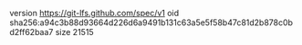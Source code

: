 version https://git-lfs.github.com/spec/v1
oid sha256:a94c3b88d93664d226d6a9491b131c63a5e5f58b47c81d2b878c0bd2ff62baa7
size 21515
